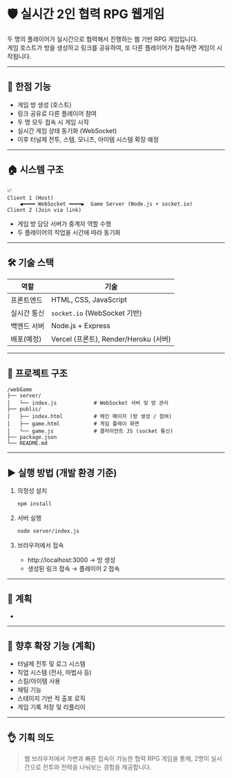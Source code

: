 # 🛡️ 실시간 2인 협력 RPG 웹게임

두 명의 플레이어가 실시간으로 협력해서 진행하는 웹 기반 RPG 게임입니다.\
게임 호스트가 방을 생성하고 링크를 공유하여, 또 다른 플레이어가 접속하면 게임이 시작됩니다.

---

## 🤩 한점 기능

- 게임 방 생성 (호스트)
- 링크 공유로 다른 플레이어 참여
- 두 명 모두 접속 시 게임 시작
- 실시간 게임 상태 동기화 (WebSocket)
- 이후 터널제 전투, 스템, 모니츠, 아이템 시스템 확장 예정

---

## 🏠 시스템 구조

```
📈
Client 1 (Host)
    ◀━━━━ WebSocket ━━━━▶  Game Server (Node.js + socket.io)
Client 2 (Join via link)
```

- 게임 방 담당 서버가 중계자 역할 수행
- 두 플레이어의 작업을 시간에 따라 동기화

---

## 🛠️ 기술 스택

| 역할     | 기술                               |
| ------ | -------------------------------- |
| 프론트엔드  | HTML, CSS, JavaScript            |
| 실시간 통신 | `socket.io` (WebSocket 기반)       |
| 백엔드 서버 | Node.js + Express                |
| 배포(예정) | Vercel (프론트), Render/Heroku (서버) |

---

## 📂 프로젝트 구조

```
/webGame
├── server/
│   └── index.js            # WebSocket 서버 및 방 관리
├── public/
│   ├── index.html          # 메인 페이지 (방 생성 / 참여)
│   ├── game.html           # 게임 플레이 화면
│   └── game.js             # 클라이언트 JS (socket 통신)
├── package.json
└── README.md
```

---

## ▶️ 실행 방법 (개발 환경 기준)

1. 의정성 설치

   ```bash
   npm install
   ```

2. 서버 실행

   ```bash
   node server/index.js
   ```

3. 브라우저에서 접속

   - http\://localhost:3000 → 방 생성
   - 생성된 링크 접속 → 플레이어 2 접속

---

## 📌 계획

-

---

## 🚀 향후 확장 기능 (계획)

- 터널제 전투 및 로그 시스템
- 직업 시스템 (전사, 마법사 등)
- 스킬/아이템 사용
- 채팅 기능
- 스테이지 기반 적 출포 로직
- 게임 기록 저장 및 리플리이

---

## 👌 기획 의도

> 웹 브라우저에서 가변과 빠른 접속이 가능한 협력 RPG 게임을 통해, 2명이 실시간으로 전투와 전력을 나눠보는 경험을 제공합니다.

